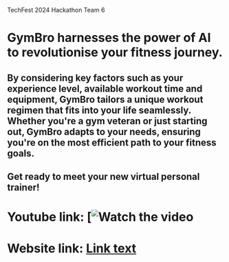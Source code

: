 TechFest 2024 Hackathon Team 6
# GymBro harnesses the power of AI to revolutionise your fitness journey. 

## By considering key factors such as your experience level, available workout time and equipment, GymBro tailors a unique workout regimen that fits into your life seamlessly. Whether you're a gym veteran or just starting out, GymBro adapts to your needs, ensuring you're on the most efficient path to your fitness goals.

## Get ready to meet your new virtual personal trainer!

# Youtube link: [![Watch the video](https://www.youtube.com/watch?v=ZbZSe6N_BXs)
# Website link: [Link text](https://nurselink.sg)

